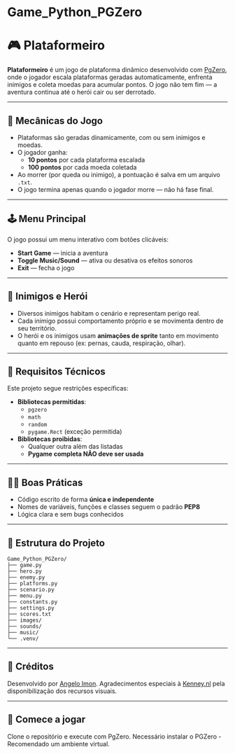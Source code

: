 # Game_Python_PGZero

# 🎮 Plataformeiro

**Plataformeiro** é um jogo de plataforma dinâmico desenvolvido com [PgZero](https://pygame-zero.readthedocs.io/en/stable/), onde o jogador escala plataformas geradas automaticamente, enfrenta inimigos e coleta moedas para acumular pontos. O jogo não tem fim — a aventura continua até o herói cair ou ser derrotado.

---

## 🧠 Mecânicas do Jogo

- Plataformas são geradas dinamicamente, com ou sem inimigos e moedas.
- O jogador ganha:
  - **10 pontos** por cada plataforma escalada
  - **100 pontos** por cada moeda coletada
- Ao morrer (por queda ou inimigo), a pontuação é salva em um arquivo `.txt`.
- O jogo termina apenas quando o jogador morre — não há fase final.

---

## 🕹️ Menu Principal

O jogo possui um menu interativo com botões clicáveis:

- **Start Game** — inicia a aventura
- **Toggle Music/Sound** — ativa ou desativa os efeitos sonoros
- **Exit** — fecha o jogo

---

## 👾 Inimigos e Herói

- Diversos inimigos habitam o cenário e representam perigo real.
- Cada inimigo possui comportamento próprio e se movimenta dentro de seu território.
- O herói e os inimigos usam **animações de sprite** tanto em movimento quanto em repouso (ex: pernas, cauda, respiração, olhar).

---

## 🧱 Requisitos Técnicos

Este projeto segue restrições específicas:

- **Bibliotecas permitidas**:
  - `pgzero`
  - `math`
  - `random`
  - `pygame.Rect` (exceção permitida)
- **Bibliotecas proibidas**:
  - Qualquer outra além das listadas
  - **Pygame completa NÃO deve ser usada**

---

## 🧑‍💻 Boas Práticas

- Código escrito de forma **única e independente**
- Nomes de variáveis, funções e classes seguem o padrão **PEP8**
- Lógica clara e sem bugs conhecidos

---

## 📁 Estrutura do Projeto
    Game_Python_PGZero/
    ├── game.py
    ├── hero.py
    ├── enemy.py
    ├── platforms.py
    ├── scenario.py
    ├── menu.py
    ├── constants.py
    ├── settings.py
    ├── scores.txt
    ├── images/
    ├── sounds/
    ├── music/
    └── .venv/

---

## 📝 Créditos

Desenvolvido por [Angelo Imon](https://github.com/AngeloImon).
Agradecimentos especiais à [Kenney.nl](https://kenney.nl/assets/new-platformer-pack) pela disponibilização dos recursos visuais.

---

## 🚀 Comece a jogar

Clone o repositório e execute com PgZero.
Necessário instalar o PGZero - Recomendado um ambiente virtual.
